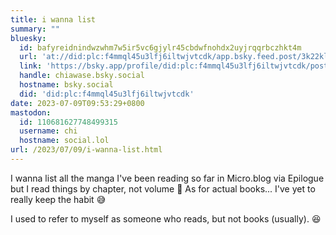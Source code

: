 ```yaml
---
title: i wanna list
summary: ""
bluesky:
  id: bafyreidnindwzwhm7w5ir5vc6gjylr45cbdwfnohdx2uyjrqqrbczhkt4m
  url: 'at://did:plc:f4mmql45u3lfj6iltwjvtcdk/app.bsky.feed.post/3k22kl2srpw2t'
  link: 'https://bsky.app/profile/did:plc:f4mmql45u3lfj6iltwjvtcdk/post/3k22kl2srpw2t'
  handle: chiawase.bsky.social
  hostname: bsky.social
  did: 'did:plc:f4mmql45u3lfj6iltwjvtcdk'
date: 2023-07-09T09:53:29+0800
mastodon:
  id: 110681627748499315
  username: chi
  hostname: social.lol
url: /2023/07/09/i-wanna-list.html
---
```


I wanna list all the manga I've been reading so far in Micro.blog via Epilogue but I read things by chapter, not volume 🥲 As for actual books... I've yet to really keep the habit 😅

I used to refer to myself as someone who reads, but not books (usually). 😆

